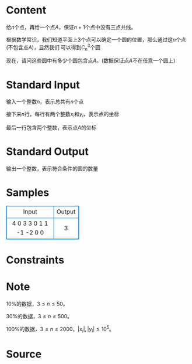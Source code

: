 
# Content

给$n$个点，再给一个点$A$，保证$n+1$个点中没有三点共线。

根据数学常识，我们知道平面上$3$个点可以确定一个圆的位置，那么通过这$n$个点 (不包含点$A$)，显然我们 可以得到$C_n^3$个圆

现在，请问这些圆中有多少个圆包含点$A$。(数据保证点$A$不在任意一个圆上)

# Standard Input

输入一个整数$n$，表示总共有$n$个点

接下来$n$行，每行有两个整数$x_i$和$y_i$，表示点的坐标

最后一行包含两个整数，表示点$A$的坐标

# Standard Output

输出一个整数，表示符合条件的圆的数量

# Samples

<style>
        table,table tr th, table tr td { border:1px solid #0094ff; }
        table { width: 200px; min-height: 25px; line-height: 25px; text-align: center; border-collapse: collapse;}   
    </style>
<table>
	<tr>
		<td>Input</td>
		<td>Output</td>
	</tr>
<tr><td>4
0 3
3 0
1 1
-1 -2
0 0</td><td>3</td></tr></table>


# Constraints



# Note

$10\%$的数据，$3≤n≤50$。

$30\%$的数据，$3≤n≤500$。

$100\%$的数据，$3≤n≤2000，|x_i|,|y_i|≤10^5$。

# Source


